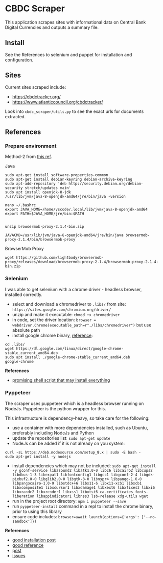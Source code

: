 # CBDC Scraper

This application scrapes sites with informational data on Central Bank Digital Currencies and outputs a summary file.



## Install

See the References to selenium and puppet for installation and configuration.



## Sites

Current sites scraped include:

* https://cbdctracker.org/
* https://www.atlanticcouncil.org/cbdctracker/

Look into `cbdc_scraper/utils.py` to see the exact urls for documents extracted.



## References


### Prepare environment

Method-2 from [this ref](https://www.geeksforgeeks.org/scraping-data-in-network-traffic-using-python/).

Java


```
sudo apt-get install software-properties-common
sudo apt-get install debian-keyring debian-archive-keyring
sudo apt-add-repository 'deb http://security.debian.org/debian-security stretch/updates main'
sudo apt install openjdk-8-jdk
/usr/lib/jvm/java-8-openjdk-amd64/jre/bin/java -version

nano ~/.bashrc
export JAVA_HOME=/home/vscode/.local/lib/jvm/java-8-openjdk-amd64
export PATH=$JAVA_HOME/jre/bin:$PATH


unzip browsermob-proxy-2.1.4-bin.zip

JAVACMD=/usr/lib/jvm/java-8-openjdk-amd64/jre/bin/java browsermob-proxy-2.1.4/bin/browsermob-proxy
```

BrowserMob Proxy
```
wget https://github.com/lightbody/browsermob-proxy/releases/download/browsermob-proxy-2.1.4/browsermob-proxy-2.1.4-bin.zip

```





### Selenium

I was able to get selenium with a chrome driver - headless browser, installed correctly.

* select and download a chromedriver to `.libs/` from site: `https://sites.google.com/chromium.org/driver/`
* unzip and make it executable: `chmod +x chromedriver`
* in code, set the driver location: `browser = webdriver.Chrome(executable_path=r"./libs/chromedriver")` but use absolute path
* install google chrome binary, [reference](https://linuxize.com/post/how-to-install-google-chrome-web-browser-on-debian-10/):
```
cd .libs/
wget https://dl.google.com/linux/direct/google-chrome-stable_current_amd64.deb
sudo apt install ./google-chrome-stable_current_amd64.deb
google-chrome
```

__References__

* [promising shell script that may install everything](https://gist.github.com/ziadoz/3e8ab7e944d02fe872c3454d17af31a5)


### Pyppeteer

The scraper uses puppeteer which is a headless browser running on NodeJs.  Pyppeteer is the python wrapper for this.

This infrastructure is dependency-heavy, so take care for the following:

* use a container with more dependencies installed, such as Ubuntu, preferably including NodeJs and Python
* update the repositories list: `sudo apt-get update`
* NodeJs can be added if it is not already on you system:
```
curl -sL https://deb.nodesource.com/setup_8.x | sudo -E bash -
sudo apt-get install -y nodejs
```
* install dependencies which may not be included: `sudo apt-get install -y gconf-service libasound2 libatk1.0-0 libc6 libcairo2 libcups2 libdbus-1-3 libexpat1 libfontconfig1 libgcc1 libgconf-2-4 libgdk-pixbuf2.0-0 libglib2.0-0 libgtk-3-0 libnspr4 libpango-1.0-0 libpangocairo-1.0-0 libstdc++6 libx11-6 libx11-xcb1 libxcb1 libxcomposite1 libxcursor1 libxdamage1 libxext6 libxfixes3 libxi6 libxrandr2 libxrender1 libxss1 libxtst6 ca-certificates fonts-liberation libappindicator1 libnss3 lsb-release xdg-utils wget`
* run in the project root directory: `npm i puppeteer --save`
* run `pyppeteer-install` command in a repl to install the chrome binary, prior to using this library
* ensure code includes: `browser=await launch(options={'args': ['--no-sandbox']})`

__References__

* [good installation post](https://www.toptal.com/puppeteer/headless-browser-puppeteer-tutorial)
* [good reference](https://stackoverflow.com/questions/57217924/pyppeteer-errors-browsererror-browser-closed-unexpectedly)
* [post](https://www.howtogeek.com/devops/how-to-run-puppeteer-and-headless-chrome-in-a-docker-container/)
* [issues](https://github.com/pyppeteer/pyppeteer/issues/194)